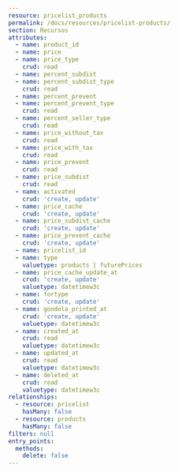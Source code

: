 ```yaml
---
resource: pricelist_products
permalink: /docs/resources/pricelist-products/
section: Recursos
attributes:
  - name: product_id
  - name: price
  - name: price_type
    crud: read
  - name: percent_subdist
  - name: percent_subdist_type
    crud: read
  - name: percent_prevent
  - name: percent_prevent_type
    crud: read
  - name: percent_seller_type
    crud: read
  - name: price_without_tax
    crud: read
  - name: price_with_tax
    crud: read
  - name: price_prevent
    crud: read
  - name: price_subdist
    crud: read
  - name: activated
    crud: 'create, update'
  - name: price_cache
    crud: 'create, update'
  - name: price_subdist_cache
    crud: 'create, update'
  - name: price_prevent_cache
    crud: 'create, update'
  - name: pricelist_id
  - name: type
    valuetype: products | futurePrices
  - name: price_cache_update_at
    crud: 'create, update'
    valuetype: datetimew3c
  - name: fortype
    crud: 'create, update'
  - name: gondola_printed_at
    crud: 'create, update'
    valuetype: datetimew3c
  - name: created_at
    crud: read
    valuetype: datetimew3c
  - name: updated_at
    crud: read
    valuetype: datetimew3c
  - name: deleted_at
    crud: read
    valuetype: datetimew3c
relationships:
  - resource: pricelist
    hasMany: false
  - resource: products
    hasMany: false
filters: null
entry_points:
  methods:
    delete: false
---
```

